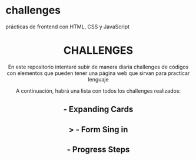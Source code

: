 # challenges
prácticas de frontend con HTML, CSS y JavaScript
 <h1 align="center"> CHALLENGES </h1>
 <p align="center"> En este repositorio intentaré subir de manera diaria challenges de códigos con elementos que pueden tener una página web que sirvan para practicar lenguaje</p>
 <p align="center"> A continuación, habrá una lista con todos los challenges realizados: </p>
 <h2 align="center" src="./expanding-cards/index.html"> - Expanding Cards</h2>
 <h2 align="center"src="./form-sing-in/index.html">> - Form Sing in</h2>
<h2 align="center" src="https://farutnen.github.io/challenges/progress-steps/index.html"> - Progress Steps</h2>

